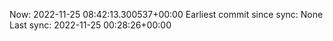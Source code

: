 Now: 2022-11-25 08:42:13.300537+00:00 Earliest commit since sync: None Last sync: 2022-11-25 00:28:26+00:00
